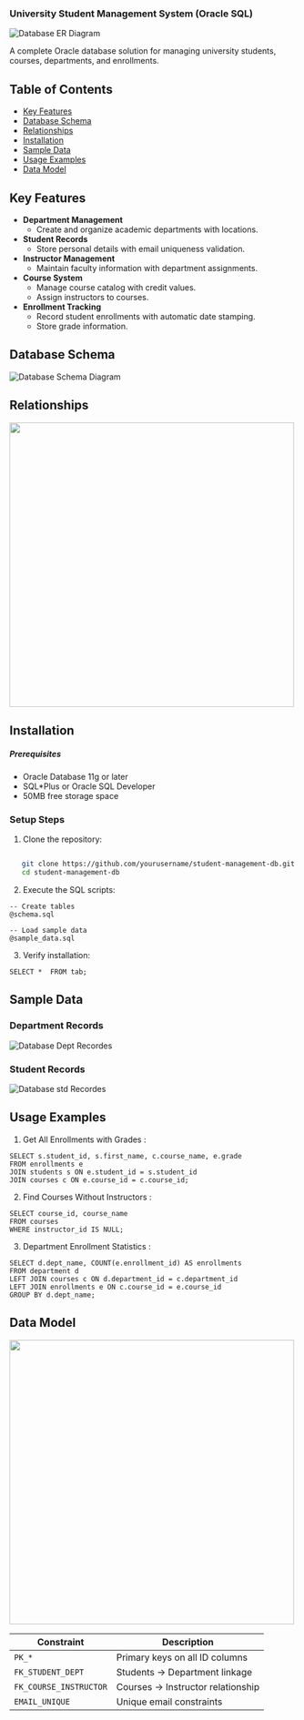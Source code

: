 
###  University Student Management System (Oracle SQL)

![Database ER Diagram](student_ERD.png)

A complete Oracle database solution for managing university students, courses, departments, and enrollments.

##  Table of Contents
- [Key Features](#-key-features)
- [Database Schema](#-database-schema)  
- [Relationships](#-relationships)
- [Installation](#-installation)  
- [Sample Data](#-sample-data)
- [Usage Examples](#-usage-examples)
- [Data Model](#-data-model)


##  Key Features

- **Department Management**  
  - Create and organize academic departments with locations.
- **Student Records**  
  - Store personal details with email uniqueness validation.
- **Instructor Management**  
  - Maintain faculty information with department assignments.
- **Course System**  
  - Manage course catalog with credit values.
  - Assign instructors to courses.
- **Enrollment Tracking**  
  - Record student enrollments with automatic date stamping.
  - Store grade information.

##  Database Schema

![Database Schema Diagram](images/schema.png)

##  Relationships


<img src="images/relationship.png" width="500px" height="500px">

##  Installation

##### Prerequisites
- Oracle Database 11g or later
- SQL*Plus or Oracle SQL Developer
- 50MB free storage space

### Setup Steps
1. Clone the repository:

```bash

   git clone https://github.com/yourusername/student-management-db.git
   cd student-management-db

 ```

2. Execute the SQL scripts:

```
-- Create tables
@schema.sql

-- Load sample data
@sample_data.sql

```
3. Verify installation:

```
SELECT *  FROM tab;

```

## Sample Data

### Department Records

![Database Dept Recordes](images/dept.png)


### Student Records

![Database std Recordes](images/std.png)


## Usage Examples

1. Get All Enrollments with Grades :

```
SELECT s.student_id, s.first_name, c.course_name, e.grade
FROM enrollments e
JOIN students s ON e.student_id = s.student_id
JOIN courses c ON e.course_id = c.course_id;

```

2. Find Courses Without Instructors :

```
SELECT course_id, course_name 
FROM courses
WHERE instructor_id IS NULL;
```
3. Department Enrollment Statistics :

```
SELECT d.dept_name, COUNT(e.enrollment_id) AS enrollments
FROM department d
LEFT JOIN courses c ON d.department_id = c.department_id
LEFT JOIN enrollments e ON c.course_id = e.course_id
GROUP BY d.dept_name;
```

## Data Model


<img src="images/data.png" width="500px" hieght="500px">


| Constraint            | Description                          |
|-----------------------|--------------------------------------|
| `PK_*`                | Primary keys on all ID columns       |
| `FK_STUDENT_DEPT`     | Students → Department linkage        |
| `FK_COURSE_INSTRUCTOR`| Courses → Instructor relationship    |
| `EMAIL_UNIQUE`        | Unique email constraints             |

